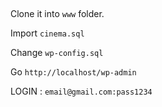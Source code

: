 ##

Clone it into `www` folder.

Import `cinema.sql`

Change `wp-config.sql`

Go `http://localhost/wp-admin`

LOGIN : `email@gmail.com:pass1234`
